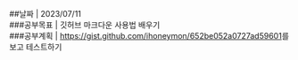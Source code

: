 ##날짜 | 2023/07/11   
###공부목표 | 깃허브 마크다운 사용법 배우기   
###공부계획 | <https://gist.github.com/ihoneymon/652be052a0727ad59601>를 보고 테스트하기   

